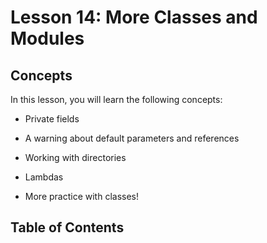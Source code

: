 # <i class="fas fa-book fa-fw"></i> Lesson 14: More Classes and Modules

## Concepts

In this lesson, you will learn the following concepts:

- Private fields

- A warning about default parameters and references

- Working with directories

- Lambdas

- More practice with classes!

## Table of Contents

```{tableofcontents}

```
